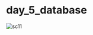 # day_5_database

![sc11](https://user-images.githubusercontent.com/24944494/123716362-4a56b580-d872-11eb-8aa6-002e9cf10b17.png)
